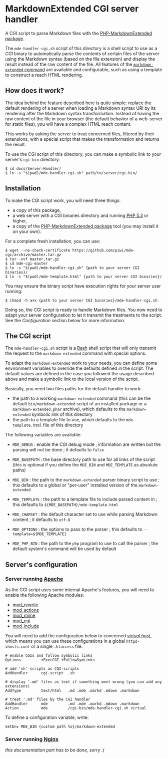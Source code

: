 MarkdownExtended CGI server handler
===================================

A CGI script to parse Markdown files with the [PHP-MarkdownExtended package](http://github.com/piwi/markdown-extended).

The `mde-handler-cgi.sh` script of this directory is a shell script to use as a *CGI* binary 
to automatically parse the contents of certain files of the server using the Markdown syntax
(based on the file extension) and display the result instead of the raw content of
the file. All features of the [`markdown-extended` command](http://github.com/piwi/markdown-extended/tree/master/docs/MANPAGE.md)
are available and configurable, such as using a template to construct a reach HTML
rendering.


How does it work?
-----------------

The idea behind the feature described here is quite simple: replace the default rendering
of a server when loading a Markdown syntax URI by its rendering after the Markdown syntax
transformation. Instead of having the raw content of the file in your browser (the default
behavior of a web-server for static files), you will have a complex HTML reach content.

This works by asking the server to treat concerned files, filtered by their extensions,
with a special script that makes the transformation and returns the result.

To use the CGI script of this directory, you can make a symbolic link to your server's
`cgi-bin` directory:

    $ cd docs/Server-Handler/
    $ ln -s "$(pwd)/mde-handler-cgi.sh" path/to/server/cgi-bin/


Installation
------------

To make the CGI script work, you will need three things:

-   a copy of this package,
-   a web server with a CGI binaries directory and running [PHP 5.3](http://php.net/) or higher,
-   a copy of the [PHP-MarkdownExtended package](http://github.com/piwi/markdown-extended) tool
    (you may install it on your own).

For a complete fresh installation, you can use:

    $ wget --no-check-certificate https://github.com/piwi/mde-cgi/archive/master.tar.gz
    $ tar -xvf master.tar.gz
    $ cd mde-cgi-master
    $ ln -s "$(pwd)/mde-handler-cgi.sh" {path to your server CGI binaries}/
    $ ln -s "$(pwd)/mde-template.html" {path to your server CGI binaries}/

You may ensure the binary script have execution rights for your server user running:

    $ chmod -h a+x {path to your server CGI binaries}/mde-handler-cgi.sh

Doing so, the CGI script is ready to handle Markdown files. You now need to adapt your
server configuration to let it transmit the treatments to the script. See the *Configuration*
section below for more information.


The CGI script
--------------

The `mde-handler-cgi.sh` script is a [Bash](http://www.gnu.org/software/bash/) shell script
that will only transmit the request to the `markdown-extended` command with special options.

To adapt the `markdown-extended` work to your needs, you can define some environment
variables to override the defaults defined in the script. The default values are defined
in the case you followed the usage described above and make a symbolic link to the local
version of the script.

Basically, you need two files paths for the default handler to work:

-   the path to a working `markdown-extended` command (this can be the default `bin/markdown-extended`
    script of an installed package or a `markdown-extended.phar` archive), which defaults
    to the `markdown-extended` symbolic link of this directory
-   the path to a template file to use, which defaults to the `mde-template.html`
    file of this directory

The following variables are available:

-   `MDE_DEBUG` : enable the CGI debug mode ; information are written but the parsing will
    not be done ; it defaults to `false`

-   `MDE_BASEPATH` : the base directory path to use for all links of the script (this is
    optional if you define the `MDE_BIN` and `MDE_TEMPLATE` as absolute paths)

-   `MDE_BIN` : the path to the `markdown-extended` parser binary script to use ; this
    defaults to a global or "per-user" installed version of the `markdown-extended`

-   `MDE_TEMPLATE` : the path to a template file to include parsed content in ; this defaults
    to `${MDE_BASEPATH}/mde-template.html`

-   `MDE_CHARSET` : the default character set to use while parsing Markdown content ; it
    defaults to `utf-8`

-   `MDE_OPTIONS` : the options to pass to the parser ; this defaults to `--template=${MDE_TEMPLATE}`

-   `MDE_PHP_BIN` : the path to the `php` program to use to call the parser ; the default
    system's command will be used by default


Server's configuration
----------------------

### Server running [Apache](http://httpd.apache.org/)

As the CGI script uses some internal Apache's features, you will need to enable the following
Apache modules:

-   [mod_rewrite](http://httpd.apache.org/docs/2.2/en/mod/mod_rewrite.html)
-   [mod_actions](http://httpd.apache.org/docs/trunk/en/mod/mod_actions.html)
-   [mod_mime](http://httpd.apache.org/docs/2.2/en/mod/mod_mime.html)
-   [mod_cgi](http://httpd.apache.org/docs/2.2/en/mod/mod_cgi.html)
-   [mod_include](http://httpd.apache.org/docs/2.2/mod/mod_include.html)

You will need to add the configuration below to concerned *[virtual host](http://httpd.apache.org/docs/2.2/en/vhosts/)*, 
which means you can use these configurations in a global `httpd-vhosts.conf` or 
a single `.htaccess` file.

    # enable CGIs and follow symbolic links
    Options         +ExecCGI +FollowSymLinks
    
    # add 'sh' scripts as CGI-scripts
    AddHandler      cgi-script  .sh
    
    # display '.md' files as text if something went wrong (you can add any extensions)
    AddType         text/html   .md .mde .markd .mdown .markdown
    
    # treat '.md' files by the CGI handler
    AddHandler      mde         .md .mde .markd .mdown .markdown
    Action          mde         /cgi-bin/mde-handler-cgi.sh virtual

To define a configuration variable, write:

    SetEnv MDE_BIN {custom path to}/markdown-extended


### Server running [Nginx](http://nginx.org/)

*this documentation part has to be done, sorry :(*
